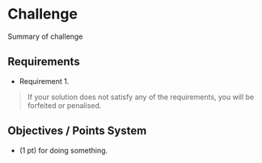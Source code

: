 # Challenge

Summary of challenge

## Requirements

- Requirement 1.

> If your solution does not satisfy any of the requirements, you will be forfeited or penalised.

## Objectives / Points System

- (1 pt) for doing something.
